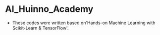# AI_Huinno_Academy


- These codes were written based on'Hands-on Machine Learning with Scikit-Learn & TensorFlow'.

